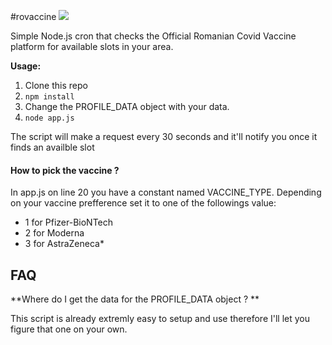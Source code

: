 #rovaccine
[![](https://i.imgur.com/CpIMJBM.png)](https://i.imgur.com/CpIMJBM.pnghttp://)

Simple Node.js cron that checks the Official Romanian Covid Vaccine platform for available slots in your area.

**Usage:**

1. Clone this repo
2. `npm install`
3. Change the PROFILE_DATA object with your data.
4. `node app.js`

The script will make a request every 30 seconds and it'll notify you once it finds an availble slot

#### How to pick the vaccine ?
In app.js on line 20 you have a constant named VACCINE_TYPE. Depending on your vaccine prefference set it to one of the followings value:
- 1 for  Pfizer-BioNTech
- 2 for  Moderna
- 3 for AstraZeneca*

## FAQ
**Where do I get the data for the PROFILE_DATA object ? **

This script is already extremly easy to setup and use therefore I'll let you figure that one on your own.

